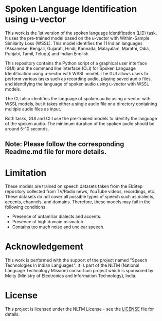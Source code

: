 # Spoken Language Identification using u-vector

This work is the 1st version of the spoken language identification (LID) task. It uses the pre-trained model based on the u-vector with Within-Sample Similarity Loss (WSSL). This model identifies the 11 Indian languages (Assamese, Bengali, Gujarati, Hindi, Kannada, Malayalam, Marathi, Odia, Punjabi, Tamil, Telugu) and Indian English.

This repository contains the Python script of a graphical user interface (GUI) and the command line interface (CLI) for Spoken Language Identification using u-vector with WSSL model. The GUI allows users to perform various tasks such as recording audio, playing saved audio files, and identifying the language of spoken audio using u-vector with WSSL models. 

The CLI also identifies the language of spoken audio using u-vector with WSSL models, but it takes either a single audio file or a directory containing multiple audio files as input. 

Both tasks, GUI and CLI use the pre-trained models to identify the language of the spoken audio. The minimum duration of the spoken audio should be around 5-10 seconds.

## Note: Please follow the corresponding Readme.md file for more details.

# Limitation
These models are trained on speech datasets taken from the EkStep repository collected from TV/Radio news, YouTube videos, recordings, etc. These datasets do not cover all possible types of speech such as dialects, accents, channels, and domains. Therefore, these models may fail in the following conditions.

- Presence of unfamiliar dialects and accents.
- Presence of high domain mismatch.
- Contains too much noise and unclear speech.

# Acknowledgement

This work is performed with the support of the project named "Speech Technologies In Indian Languages". It is part of the NLTM (National Language Technology Mission) consortium project which is sponsored by Meity (Ministry of Electronics and Information Technology), India.


# License

This project is licensed under the NLTM License - see the [LICENSE](LICENSE) file for details.

